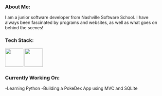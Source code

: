 ### About Me:
  I am a junior software developer from Nashville Software School. I have always been fascinated by programs and websites, as well as what goes on behind the scenes!

### Tech Stack:
  <img src="https://upload.wikimedia.org/wikipedia/commons/thumb/6/61/HTML5_logo_and_wordmark.svg/2048px-HTML5_logo_and_wordmark.svg.png" height="60" width="60" >
  <img src="[[https://upload.wikimedia.org/wikipedia/commons/thumb/6/61/HTML5_logo_and_wordmark.svg/2048px-HTML5_logo_and_wordmark.svg.png](https://cdn.freebiesupply.com/logos/large/2x/css3-logo-png-transparent.png)](https://i.pinimg.com/originals/eb/7e/20/eb7e20e646f5b7ec9ed4f8f78a5dee8f.png)" height="60" width="60" >

### Currently Working On:
  -Learning Python
  -Building a PokeDex App using MVC and SQLite
